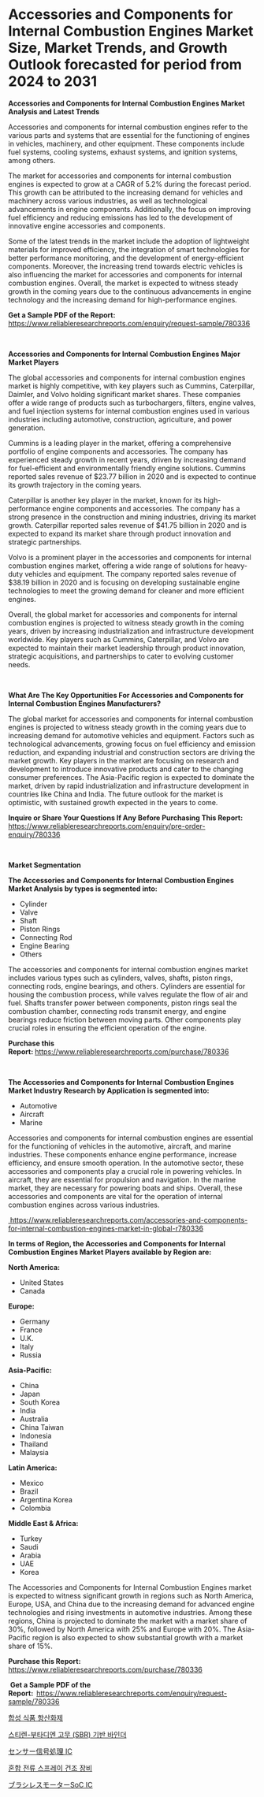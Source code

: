 <p><h1>Accessories and Components for Internal Combustion Engines Market Size, Market Trends, and Growth Outlook forecasted for period from 2024 to 2031</h1></p><p><strong>Accessories and Components for Internal Combustion Engines Market Analysis and Latest Trends</strong></p>
<p><p>Accessories and components for internal combustion engines refer to the various parts and systems that are essential for the functioning of engines in vehicles, machinery, and other equipment. These components include fuel systems, cooling systems, exhaust systems, and ignition systems, among others.</p><p>The market for accessories and components for internal combustion engines is expected to grow at a CAGR of 5.2% during the forecast period. This growth can be attributed to the increasing demand for vehicles and machinery across various industries, as well as technological advancements in engine components. Additionally, the focus on improving fuel efficiency and reducing emissions has led to the development of innovative engine accessories and components.</p><p>Some of the latest trends in the market include the adoption of lightweight materials for improved efficiency, the integration of smart technologies for better performance monitoring, and the development of energy-efficient components. Moreover, the increasing trend towards electric vehicles is also influencing the market for accessories and components for internal combustion engines. Overall, the market is expected to witness steady growth in the coming years due to the continuous advancements in engine technology and the increasing demand for high-performance engines.</p></p>
<p><strong>Get a Sample PDF of the Report:&nbsp;</strong> <a href="https://www.reliableresearchreports.com/enquiry/request-sample/780336">https://www.reliableresearchreports.com/enquiry/request-sample/780336</a></p>
<p>&nbsp;</p>
<p><strong>Accessories and Components for Internal Combustion Engines Major Market Players</strong></p>
<p><p>The global accessories and components for internal combustion engines market is highly competitive, with key players such as Cummins, Caterpillar, Daimler, and Volvo holding significant market shares. These companies offer a wide range of products such as turbochargers, filters, engine valves, and fuel injection systems for internal combustion engines used in various industries including automotive, construction, agriculture, and power generation.</p><p>Cummins is a leading player in the market, offering a comprehensive portfolio of engine components and accessories. The company has experienced steady growth in recent years, driven by increasing demand for fuel-efficient and environmentally friendly engine solutions. Cummins reported sales revenue of $23.77 billion in 2020 and is expected to continue its growth trajectory in the coming years.</p><p>Caterpillar is another key player in the market, known for its high-performance engine components and accessories. The company has a strong presence in the construction and mining industries, driving its market growth. Caterpillar reported sales revenue of $41.75 billion in 2020 and is expected to expand its market share through product innovation and strategic partnerships.</p><p>Volvo is a prominent player in the accessories and components for internal combustion engines market, offering a wide range of solutions for heavy-duty vehicles and equipment. The company reported sales revenue of $38.19 billion in 2020 and is focusing on developing sustainable engine technologies to meet the growing demand for cleaner and more efficient engines.</p><p>Overall, the global market for accessories and components for internal combustion engines is projected to witness steady growth in the coming years, driven by increasing industrialization and infrastructure development worldwide. Key players such as Cummins, Caterpillar, and Volvo are expected to maintain their market leadership through product innovation, strategic acquisitions, and partnerships to cater to evolving customer needs.</p></p>
<p>&nbsp;</p>
<p><strong>What Are The Key Opportunities For Accessories and Components for Internal Combustion Engines Manufacturers?</strong></p>
<p><p>The global market for accessories and components for internal combustion engines is projected to witness steady growth in the coming years due to increasing demand for automotive vehicles and equipment. Factors such as technological advancements, growing focus on fuel efficiency and emission reduction, and expanding industrial and construction sectors are driving the market growth. Key players in the market are focusing on research and development to introduce innovative products and cater to the changing consumer preferences. The Asia-Pacific region is expected to dominate the market, driven by rapid industrialization and infrastructure development in countries like China and India. The future outlook for the market is optimistic, with sustained growth expected in the years to come.</p></p>
<p><strong>Inquire or Share Your Questions If Any Before Purchasing This Report:</strong> <a href="https://www.reliableresearchreports.com/enquiry/pre-order-enquiry/780336">https://www.reliableresearchreports.com/enquiry/pre-order-enquiry/780336</a></p>
<p>&nbsp;</p>
<p><strong>Market Segmentation</strong></p>
<p><strong>The Accessories and Components for Internal Combustion Engines Market Analysis by types is segmented into:</strong></p>
<p><ul><li>Cylinder</li><li>Valve</li><li>Shaft</li><li>Piston Rings</li><li>Connecting Rod</li><li>Engine Bearing</li><li>Others</li></ul></p>
<p><p>The accessories and components for internal combustion engines market includes various types such as cylinders, valves, shafts, piston rings, connecting rods, engine bearings, and others. Cylinders are essential for housing the combustion process, while valves regulate the flow of air and fuel. Shafts transfer power between components, piston rings seal the combustion chamber, connecting rods transmit energy, and engine bearings reduce friction between moving parts. Other components play crucial roles in ensuring the efficient operation of the engine.</p></p>
<p><strong>Purchase this Report:&nbsp;</strong><a href="https://www.reliableresearchreports.com/purchase/780336">https://www.reliableresearchreports.com/purchase/780336</a></p>
<p>&nbsp;</p>
<p><strong>The Accessories and Components for Internal Combustion Engines Market Industry Research by Application is segmented into:</strong></p>
<p><ul><li>Automotive</li><li>Aircraft</li><li>Marine</li></ul></p>
<p><p>Accessories and components for internal combustion engines are essential for the functioning of vehicles in the automotive, aircraft, and marine industries. These components enhance engine performance, increase efficiency, and ensure smooth operation. In the automotive sector, these accessories and components play a crucial role in powering vehicles. In aircraft, they are essential for propulsion and navigation. In the marine market, they are necessary for powering boats and ships. Overall, these accessories and components are vital for the operation of internal combustion engines across various industries.</p></p>
<p><a href="https://www.reliableresearchreports.com/accessories-and-components-for-internal-combustion-engines-market-in-global-r780336">&nbsp;https://www.reliableresearchreports.com/accessories-and-components-for-internal-combustion-engines-market-in-global-r780336</a></p>
<p><strong>In terms of Region, the Accessories and Components for Internal Combustion Engines Market Players available by Region are:</strong></p>
<p>
    <p> <strong> North America: </strong>
        <ul>
            <li>United States</li>
            <li>Canada</li>
        </ul>
        </p> 
    <p> <strong> Europe: </strong>
        <ul>
            <li>Germany</li>
            <li>France</li>
            <li>U.K.</li>
            <li>Italy</li>
            <li>Russia</li>
        </ul>
        </p> 
    <p> <strong> Asia-Pacific: </strong>
        <ul>
            <li>China</li>
            <li>Japan</li>
            <li>South Korea</li>
            <li>India</li>
            <li>Australia</li>
            <li>China Taiwan</li>
            <li>Indonesia</li>
            <li>Thailand</li>
            <li>Malaysia</li>
        </ul>
        </p> 
    <p> <strong> Latin America: </strong>
        <ul>
            <li>Mexico</li>
            <li>Brazil</li>
            <li>Argentina Korea</li>
            <li>Colombia</li>
        </ul>
        </p> 
    <p> <strong> Middle East & Africa: </strong>
        <ul>
            <li>Turkey</li>
            <li>Saudi</li>
            <li>Arabia</li>
            <li>UAE</li>
            <li>Korea</li>
        </ul>
    </p>
    </p>
<p><p>The Accessories and Components for Internal Combustion Engines market is expected to witness significant growth in regions such as North America, Europe, USA, and China due to the increasing demand for advanced engine technologies and rising investments in automotive industries. Among these regions, China is projected to dominate the market with a market share of 30%, followed by North America with 25% and Europe with 20%. The Asia-Pacific region is also expected to show substantial growth with a market share of 15%.</p></p>
<p><strong>Purchase this Report: </strong><a href="https://www.reliableresearchreports.com/purchase/780336">https://www.reliableresearchreports.com/purchase/780336</a></p>
<p>&nbsp;<strong>Get a Sample PDF of the Report:&nbsp;&nbsp;</strong><a href="https://www.reliableresearchreports.com/enquiry/request-sample/780336">https://www.reliableresearchreports.com/enquiry/request-sample/780336</a></p>
<p><strong></strong></p>
<p><p><a href="https://github.com/vdhdwjyp90142/Market-Research-Report-List-2/blob/main/1115476105035.md">합성 식품 항산화제</a></p><p><a href="https://medium.com/@mslonkoss78/%EC%8A%A4%ED%8B%B0%EB%A0%8C-%EB%B6%80%ED%83%80%EB%94%94%EC%97%94-%EA%B3%A0%EB%AC%B4-sbr-%EA%B8%B0%EB%B0%98-%EB%B0%94%EC%9D%B8%EB%8D%94-%EC%8B%9C%EC%9E%A5-%EC%97%B0%EA%B5%AC-%EB%B3%B4%EA%B3%A0%EC%84%9C-%EA%B7%B8-%EC%97%AD%EC%82%AC-%EB%B0%8F-2024%EB%85%84%EB%B6%80%ED%84%B0-2031%EB%85%84%EA%B9%8C%EC%A7%80%EC%9D%98-%EC%98%88%EC%B8%A1-dc580c048c01">스티렌-부타디엔 고무 (SBR) 기반 바인더</a></p><p><a href="https://github.com/DwightHuels1/Market-Research-Report-List-1/blob/main/7839659110268.md">センサー信号処理 IC</a></p><p><a href="https://github.com/langcat852024/Market-Research-Report-List-1/blob/main/6105648105034.md">혼합 전류 스프레이 건조 장비</a></p><p><a href="https://github.com/JanickJohns/Market-Research-Report-List-1/blob/main/3574473110269.md">ブラシレスモーターSoC IC</a></p></p>